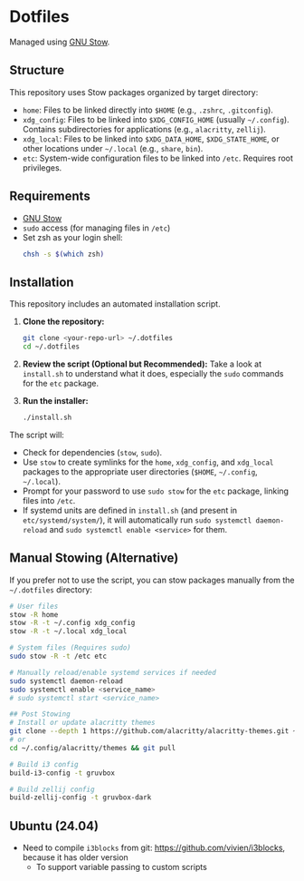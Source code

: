 # Dotfiles

Managed using [GNU Stow](https://www.gnu.org/software/stow/).

## Structure

This repository uses Stow packages organized by target directory:

*   `home`: Files to be linked directly into `$HOME` (e.g., `.zshrc`, `.gitconfig`).
*   `xdg_config`: Files to be linked into `$XDG_CONFIG_HOME` (usually `~/.config`). Contains subdirectories for applications (e.g., `alacritty`, `zellij`).
*   `xdg_local`: Files to be linked into `$XDG_DATA_HOME`, `$XDG_STATE_HOME`, or other locations under `~/.local` (e.g., `share`, `bin`).
*   `etc`: System-wide configuration files to be linked into `/etc`. Requires root privileges.

## Requirements

*   [GNU Stow](https://www.gnu.org/software/stow/)
*   `sudo` access (for managing files in `/etc`)
*   Set zsh as your login shell:
    ```bash
    chsh -s $(which zsh)
    ```

## Installation

This repository includes an automated installation script.

1.  **Clone the repository:**
    ```bash
    git clone <your-repo-url> ~/.dotfiles
    cd ~/.dotfiles
    ```

2.  **Review the script (Optional but Recommended):**
    Take a look at `install.sh` to understand what it does, especially the `sudo` commands for the `etc` package.

3.  **Run the installer:**
    ```bash
    ./install.sh
    ```

The script will:
*   Check for dependencies (`stow`, `sudo`).
*   Use `stow` to create symlinks for the `home`, `xdg_config`, and `xdg_local` packages to the appropriate user directories (`$HOME`, `~/.config`, `~/.local`).
*   Prompt for your password to use `sudo stow` for the `etc` package, linking files into `/etc`.
*   If systemd units are defined in `install.sh` (and present in `etc/systemd/system/`), it will automatically run `sudo systemctl daemon-reload` and `sudo systemctl enable <service>` for them.

## Manual Stowing (Alternative)

If you prefer not to use the script, you can stow packages manually from the `~/.dotfiles` directory:

```bash
# User files
stow -R home
stow -R -t ~/.config xdg_config
stow -R -t ~/.local xdg_local

# System files (Requires sudo)
sudo stow -R -t /etc etc

# Manually reload/enable systemd services if needed
sudo systemctl daemon-reload
sudo systemctl enable <service_name>
# sudo systemctl start <service_name>

## Post Stowing
# Install or update alacritty themes
git clone --depth 1 https://github.com/alacritty/alacritty-themes.git ~/.config/alacritty/themes
# or
cd ~/.config/alacritty/themes && git pull

# Build i3 config
build-i3-config -t gruvbox

# Build zellij config
build-zellij-config -t gruvbox-dark
```

## Ubuntu (24.04)

- Need to compile `i3blocks` from git: <https://github.com/vivien/i3blocks>, because it has older version
  - To support variable passing to custom scripts
